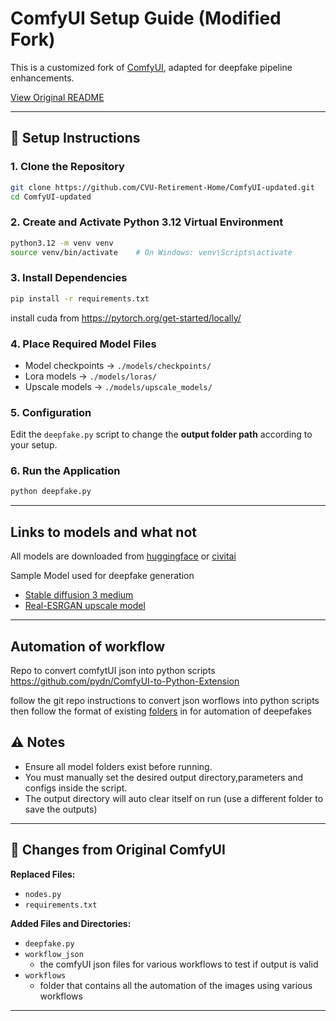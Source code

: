 # ComfyUI Setup Guide (Modified Fork)

This is a customized fork of [ComfyUI](https://github.com/comfyanonymous/ComfyUI), adapted for deepfake pipeline enhancements.

[View Original README](README_OG.md)

---

## 🔧 Setup Instructions

### 1. Clone the Repository
```bash
git clone https://github.com/CVU-Retirement-Home/ComfyUI-updated.git
cd ComfyUI-updated
```

### 2. Create and Activate Python 3.12 Virtual Environment
```bash
python3.12 -m venv venv
source venv/bin/activate    # On Windows: venv\Scripts\activate
```

### 3. Install Dependencies
```bash
pip install -r requirements.txt
```

install cuda from https://pytorch.org/get-started/locally/

### 4. Place Required Model Files
- Model checkpoints → `./models/checkpoints/`
- Lora models → `./models/loras/`
- Upscale models → `./models/upscale_models/`

### 5. Configuration
Edit the `deepfake.py` script to change the **output folder path** according to your setup.

### 6. Run the Application
```bash
python deepfake.py
```

---

## Links to models and what not
All models are downloaded from [huggingface](https://huggingface.co/models?other=deepfake) or [civitai](https://civitai.com/)

Sample Model used for deepfake generation

- [Stable diffusion 3 medium](https://civitai.com/models/497255?modelVersionId=552771)
- [Real-ESRGAN upscale model](https://huggingface.co/ai-forever/Real-ESRGAN)


---
## Automation of workflow
Repo to convert comfytUI json into python scripts https://github.com/pydn/ComfyUI-to-Python-Extension

 follow the git repo instructions to convert json worflows into python scripts then follow the format of existing [folders](workflows) in  for automation of deepefakes

## ⚠️ Notes

- Ensure all model folders exist before running.
- You must manually set the desired output directory,parameters and configs inside the script.
- The output directory will auto clear itself on run (use a different folder to save the outputs)

---

## 🔄 Changes from Original ComfyUI

**Replaced Files:**
- `nodes.py`
- `requirements.txt`

**Added Files and Directories:**
- `deepfake.py`
- `workflow_json`
    - the comfyUI json files for various workflows to test if output is valid
- `workflows`
    - folder that contains all the automation of the images using various workflows


---

